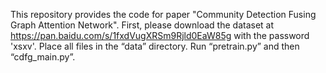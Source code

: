 This repository provides the code for paper "Community Detection Fusing Graph Attention Network".
First, please download the dataset at https://pan.baidu.com/s/1fxdVugXRSm9Rjld0EaW85g with the password 'xsxv'.
Place all files in the “data” directory.
Run “pretrain.py” and then “cdfg_main.py”.

